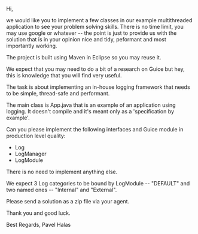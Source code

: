 Hi,

we would like you to implement a few classes in our example multithreaded application to see your problem solving skills. There is no time limit, you may use google or whatever -- the point is just to provide us with the solution that is in your opinion nice and tidy, peformant and most importantly working.

The project is built using Maven in Eclipse so you may reuse it.

We expect that you may need to do a bit of a research on Guice but hey, this is knowledge that you will find very useful.

The task is about implementing an in-house logging framework that needs to be simple, thread-safe and performant.

The main class is App.java that is an example of an application using logging. It doesn't compile and it's meant only as a 'specification by example'.

Can you please implement the following interfaces and Guice module in production level quality:

* Log
* LogManager
* LogModule

There is no need to implement anything else.

We expect 3 Log categories to be bound by LogModule -- "DEFAULT" and two named ones -- "Internal" and "External". 

Please send a solution as a zip file via your agent.

Thank you and good luck.

Best Regards,
Pavel Halas
